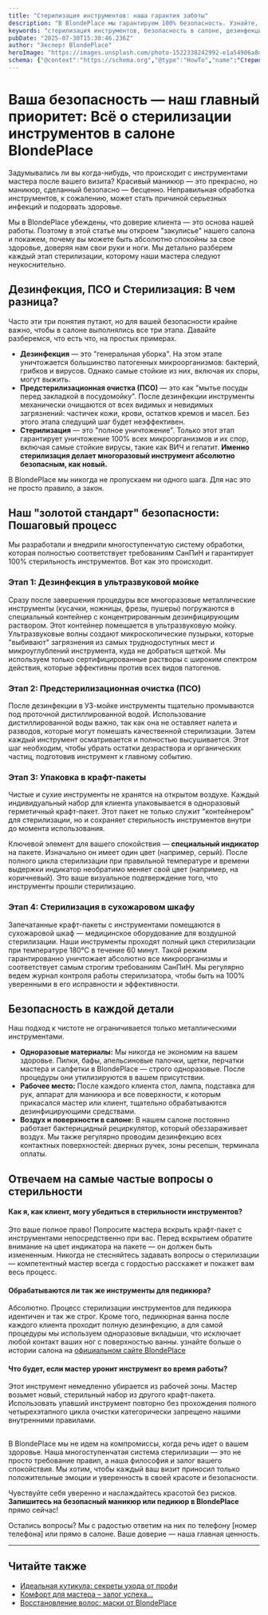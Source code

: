 ```yaml
---
title: "Стерилизация инструментов: наша гарантия заботы"
description: "В BlondePlace мы гарантируем 100% безопасность. Узнайте, как проходит многоэтапная стерилизация инструментов: от дезинфекции до автоклавирования. Ваше здоровье – наш приоритет."
keywords: "стерилизация инструментов, безопасность в салоне, дезинфекция, автоклав, салон красоты, BlondePlace, чистый инструмент"
pubDate: "2025-07-30T15:30:46.236Z"
author: "Эксперт BlondePlace"
heroImage: "https://images.unsplash.com/photo-1522338242992-e1a54906a8da?q=80&w=2070&auto=format&fit=crop"
schema: {"@context":"https://schema.org","@type":"HowTo","name":"Стерилизация инструментов: наша гарантия заботы","description":"В BlondePlace мы гарантируем 100% безопасность. Узнайте, как проходит многоэтапная стерилизация инструментов: от дезинфекции до автоклавирования. Ваше здоровье – наш приоритет.","image":{"@type":"ImageObject","url":"https://images.unsplash.com/photo-1522338242992-e1a54906a8da?q=80&w=2070&auto=format&fit=crop"},"aggregateRating":{"@type":"AggregateRating","ratingValue":"4.7","reviewCount":582,"bestRating":"5","worstRating":"1"},"publisher":{"@type":"Organization","name":"Блог BlondePlace","logo":{"@type":"ImageObject","url":"https://blondeplace.netlify.app/favicon.ico"}},"mainEntityOfPage":{"@type":"WebPage","@id":"https://blondeplace.netlify.app/blog/sterilizaciya-instrumentov-v-salone/"}}
---
```

# Ваша безопасность — наш главный приоритет: Всё о стерилизации инструментов в салоне BlondePlace

Задумывались ли вы когда-нибудь, что происходит с инструментами мастера после вашего визита? Красивый маникюр — это прекрасно, но маникюр, сделанный безопасно — бесценно. Неправильная обработка инструментов, к сожалению, может стать причиной серьезных инфекций и подорвать здоровье.

Мы в BlondePlace убеждены, что доверие клиента — это основа нашей работы. Поэтому в этой статье мы откроем "закулисье" нашего салона и покажем, почему вы можете быть абсолютно спокойны за свое здоровье, доверяя нам свои руки и ноги. Мы детально разберем каждый этап стерилизации, которому наши мастера следуют неукоснительно.

## Дезинфекция, ПСО и Стерилизация: В чем разница?

Часто эти три понятия путают, но для вашей безопасности крайне важно, чтобы в салоне выполнялись все три этапа. Давайте разберемся, что есть что, на простых примерах.

*   **Дезинфекция** — это "генеральная уборка". На этом этапе уничтожается большинство патогенных микроорганизмов: бактерий, грибков и вирусов. Однако самые стойкие из них, включая их споры, могут выжить.
*   **Предстерилизационная очистка (ПСО)** — это как "мытье посуды перед закладкой в посудомойку". После дезинфекции инструменты механически очищаются от всех видимых и невидимых загрязнений: частичек кожи, крови, остатков кремов и масел. Без этого этапа следущий шаг будет неэффективен.
*   **Стерилизация** — это "полное уничтожение". Только этот этап гарантирует уничтожение 100% всех микроорганизмов и их спор, включая самые стойкие вирусы, такие как ВИЧ и гепатит. **Именно стерилизация делает многоразовый инструмент абсолютно безопасным, как новый.**

В BlondePlace мы никогда не пропускаем ни одного шага. Для нас это не просто правило, а закон.

## Наш "золотой стандарт" безопасности: Пошаговый процесс

Мы разработали и внедрили многоступенчатую систему обработки, которая полностью соответствует требованиям СанПиН и гарантирует 100% стерильность инструментов. Вот как это происходит.

### Этап 1: Дезинфекция в ультразвуковой мойке

Сразу после завершения процедуры все многоразовые металлические инструменты (кусачки, ножницы, фрезы, пушеры) погружаются в специальный контейнер с концентрированным дезинфицирующим раствором. Этот контейнер помещается в ультразвуковую мойку. Ультразвуковые волны создают микроскопические пузырьки, которые "выбивают" загрязнения из самых труднодоступных мест и микроуглублений инструмента, куда не добраться щеткой. Мы используем только сертифицированные растворы с широким спектром действия, которые эффективны против всех видов патогенов.

### Этап 2: Предстерилизационная очистка (ПСО)

После дезинфекции в УЗ-мойке инструменты тщательно промываются под проточной дистиллированной водой. Использование дистиллированной воды важно, так как она не оставляет налета и разводов, которые могут помешать качественной стерилизации. Затем каждый инструмент осматривается и полностью высушивается. Этот шаг необходим, чтобы убрать остатки дезраствора и органических частиц, подготовив инструмент к главному событию.

### Этап 3: Упаковка в крафт-пакеты

Чистые и сухие инструменты не хранятся на открытом воздухе. Каждый индивидуальный набор для клиента упаковывается в одноразовый герметичный крафт-пакет. Этот пакет не только служит "контейнером" для стерилизации, но и сохраняет стерильность инструментов внутри до момента использования.

Ключевой элемент для вашего спокойствия — **специальный индикатор** на пакете. Изначально он имеет один цвет (например, серый). После полного цикла стерилизации при правильной температуре и времени выдержки индикатор необратимо меняет свой цвет (например, на коричневый). Это ваше визуальное подтверждение того, что инструменты прошли стерилизацию.

### Этап 4: Стерилизация в сухожаровом шкафу

Запечатанные крафт-пакеты с инструментами помещаются в сухожаровой шкаф — медицинское оборудование для воздушной стерилизации. Наши инструменты проходят полный цикл стерилизации при температуре 180°C в течение 60 минут. Такой режим гарантированно уничтожает абсолютно все микроорганизмы и соответствует самым строгим требованиям СанПиН. Мы регулярно ведем журнал контроля работы стерилизатора, чтобы быть на 100% уверенными в его исправности и эффективности.

## Безопасность в каждой детали

Наш подход к чистоте не ограничивается только металлическими инструментами.

*   **Одноразовые материалы:** Мы никогда не экономим на вашем здоровье. Пилки, бафы, апельсиновые палочки, щетки, перчатки мастера и салфетки в BlondePlace — строго одноразовые. После процедуры они утилизируются в вашем присутствии.
*   **Рабочее место:** После каждого клиента стол, лампа, подставка для рук, аппарат для маникюра и все поверхности, к которым прикасался мастер или клиент, тщательно обрабатываются дезинфицирующими средствами.
*   **Воздух и поверхности в салоне:** В нашем салоне постоянно работает бактерицидный рециркулятор, который обеззараживает воздух. Мы также регулярно проводим дезинфекцию всех контактных поверхностей: дверных ручек, зоны ресепшн, терминала оплаты.

## Отвечаем на самые частые вопросы о стерильности

#### Как я, как клиент, могу убедиться в стерильности инструментов?
Это ваше полное право! Попросите мастера вскрыть крафт-пакет с инструментами непосредственно при вас. Перед вскрытием обратите внимание на цвет индикатора на пакете — он должен быть измененным. Никогда не стесняйтесь задавать вопросы о стерилизации — компетентный мастер всегда с гордостью расскажет и покажет вам весь процесс.

#### Обрабатываются ли так же инструменты для педикюра?
Абсолютно. Процесс стерилизации инструментов для педикюра идентичен и так же строг. Кроме того, педикюрная ванна после каждого клиента проходит полную дезинфекцию, а для самой процедуры мы используем одноразовые вкладыши, что исключает любой контакт ваших ног с поверхностью ванны. узнайте больше о истории салона на <a href="https://blondeplace.ru/#about" target="_blank" rel="nofollow">официальном сайте BlondePlace</a>

#### Что будет, если мастер уронит инструмент во время работы?
Этот инструмент немедленно убирается из рабочей зоны. Мастер возьмет новый, стерильный набор из другого крафт-пакета. Использовать упавший инструмент повторно без прохождения полного четырехэтапного цикла очистки категорически запрещено нашими внутренними правилами.

## 

В BlondePlace мы не идем на компромиссы, когда речь идет о вашем здоровье. Наша многоступенчатая система стерилизации — это не просто требование правил, а наша философия и залог вашего спокойствия. Мы хотим, чтобы каждый ваш визит приносил только положительные эмоции и уверенность в своей красоте и безопасности.

Чувствуйте себя уверенно и наслаждайтесь красотой без рисков. **Запишитесь на безопасный маникюр или педикюр в BlondePlace** прямо сейчас!

Остались вопросы? Мы с радостью ответим на них по телефону [номер телефона] или прямо в салоне. Ваше доверие — наша главная ценность.

---

## Читайте также

*   [Идеальная кутикула: секреты ухода от профи](/blog/kak-uhazhivat-za-kutikuloy/)
*   [Комфорт для мастера – залог успеха...](/blog/kreslo-dlya-mastera/)
*   [Восстановление волос: маски от BlondePlace](/blog/maski-dlya-povrezhdennyh-volos/)

